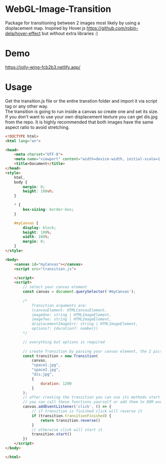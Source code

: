 # WebGL-Image-Transition
Package for transitioning between 2 images most likely by using a displacement map. Inspired by Hover.js https://github.com/robin-dela/hover-effect but without extra libraries :)

# Demo 
https://jolly-wing-fcb2b3.netlify.app/

# Usage 
Get the transition.js file or the entire transtion folder and import it via script tag or any other way.  
The transition is going to run inside a canvas so create one and set its size.  
If you don't want to use your own displacement texture you can get dis.jpg from the repo.
It is highly recommended that both images have the same aspect ratio to avoid stretching.

```html
<!DOCTYPE html>
<html lang="en">

<head>
    <meta charset="UTF-8">
    <meta name="viewport" content="width=device-width, initial-scale=1.0">
    <title>Document</title>
</head>
<style>
    html,
    body {
        margin: 0;
        height: 100vh;
    }

    * {
        box-sizing: border-box;
    }

    #myCanvas {
        display: block;
        height: 100%;
        width: 100%;
        margin: 0;
    }
</style>

<body>
    <canvas id="myCanvas"></canvas>
    <script src="transition.js">

    </script>
    <script>
        // select your canvas element
        const canvas = document.querySelector('#myCanvas');
        
        /* 
            Transition arguments are:
            (canvasElement: HTMLCanvasElement, 
            imageOne: string | HTMLImageElement, 
            imageTwo: string | HTMLImageElement, 
            displacementImageSrc: string | HTMLImageElement, 
            options?: {duration?: number}) 
        */

        // everything but options is required
        
        // create Transition by passing your canvas element, the 2 pictures you want to transition between and a displacement image
        const transition = new Transition(
            canvas,
            "space1.jpg", 
            "space2.jpg",
            "dis.jpg",
            {
                duration: 1200
            }
        );
        // after creating the transition you can use its methods start and reverse in order to run the transition forwards and backwards.
        // you can call these functions yourself or add them to DOM events
        canvas.addEventListener('click', () => {
            // if transition is finished click will reverse it
            if (transition.transitionFinished) {
                return transition.reverse()
            }
            // otherwise click will start it
            transition.start()
        })
    </script>
</body>

</html>
```
